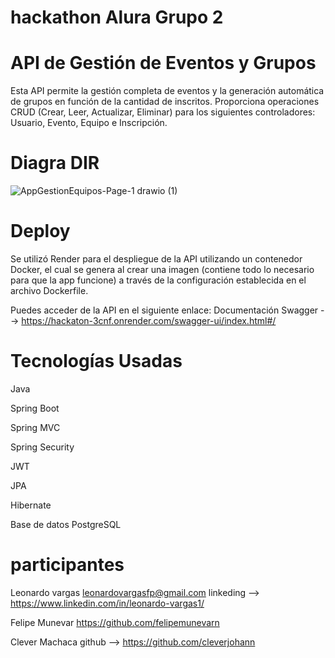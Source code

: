 # hackathon Alura Grupo 2

# API de Gestión de Eventos y Grupos

Esta API permite la gestión completa de eventos y la generación automática de grupos en función de la cantidad de inscritos. Proporciona operaciones CRUD (Crear, Leer, Actualizar, Eliminar) para los siguientes controladores: Usuario, Evento, Equipo e Inscripción.

# Diagra DIR

![AppGestionEquipos-Page-1 drawio (1)](https://github.com/user-attachments/assets/d0614c07-caf6-41ff-b968-ab73b1e15ee9)

# Deploy
Se utilizó Render para el despliegue de la API utilizando un contenedor Docker, el cual se genera al crear una imagen (contiene todo lo necesario para que la app funcione) a través de la configuración establecida en el archivo Dockerfile.

Puedes acceder de la API en el siguiente enlace:
Documentación Swagger --> https://hackaton-3cnf.onrender.com/swagger-ui/index.html#/

# Tecnologías Usadas

Java

Spring Boot

Spring MVC

Spring Security

JWT

JPA

Hibernate

Base de datos PostgreSQL

# participantes

 Leonardo vargas
 leonardovargasfp@gmail.com
 linkeding --> https://www.linkedin.com/in/leonardo-vargas1/
 
 Felipe Munevar
 https://github.com/felipemunevarn
 
 Clever Machaca
 github --> https://github.com/cleverjohann



  

